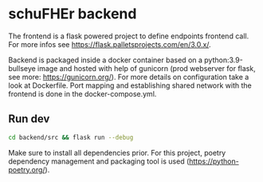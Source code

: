# schuFHEr backend
The frontend is a flask powered project to define endpoints frontend call. For more infos see https://flask.palletsprojects.com/en/3.0.x/.


Backend is packaged inside a docker container based on a python:3.9-bullseye image and hosted with help of gunicorn (prod webserver for flask, see more: https://gunicorn.org/). For more details on configuration take a look at Dockerfile. Port mapping and establishing shared network with the frontend is done in the docker-compose.yml.

## Run dev
```bash
cd backend/src && flask run --debug
```
Make sure to install all dependencies prior. For this project, poetry  dependency management and packaging tool is used (https://python-poetry.org/).
